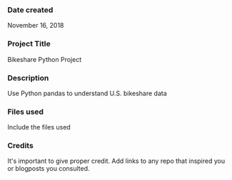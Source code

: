 ### Date created
November 16, 2018

### Project Title
Bikeshare Python Project

### Description
Use Python pandas to understand U.S. bikeshare data

### Files used
Include the files used

### Credits
It's important to give proper credit. Add links to any repo that inspired you or blogposts you consulted.
